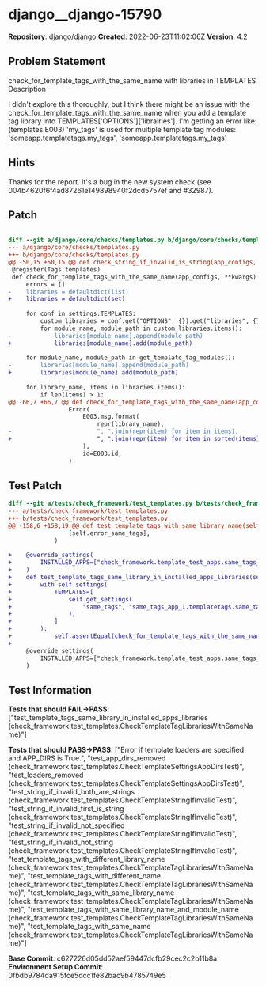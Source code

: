 # django__django-15790

**Repository**: django/django
**Created**: 2022-06-23T11:02:06Z
**Version**: 4.2

## Problem Statement

check_for_template_tags_with_the_same_name with libraries in TEMPLATES
Description
	
I didn't explore this thoroughly, but I think there might be an issue with the check_for_template_tags_with_the_same_name when you add a template tag library into TEMPLATES['OPTIONS']['librairies'].
I'm getting an error like: 
(templates.E003) 'my_tags' is used for multiple template tag modules: 'someapp.templatetags.my_tags', 'someapp.templatetags.my_tags'


## Hints

Thanks for the report. It's a bug in the new system check (see 004b4620f6f4ad87261e149898940f2dcd5757ef and #32987).

## Patch

```diff

diff --git a/django/core/checks/templates.py b/django/core/checks/templates.py
--- a/django/core/checks/templates.py
+++ b/django/core/checks/templates.py
@@ -50,15 +50,15 @@ def check_string_if_invalid_is_string(app_configs, **kwargs):
 @register(Tags.templates)
 def check_for_template_tags_with_the_same_name(app_configs, **kwargs):
     errors = []
-    libraries = defaultdict(list)
+    libraries = defaultdict(set)
 
     for conf in settings.TEMPLATES:
         custom_libraries = conf.get("OPTIONS", {}).get("libraries", {})
         for module_name, module_path in custom_libraries.items():
-            libraries[module_name].append(module_path)
+            libraries[module_name].add(module_path)
 
     for module_name, module_path in get_template_tag_modules():
-        libraries[module_name].append(module_path)
+        libraries[module_name].add(module_path)
 
     for library_name, items in libraries.items():
         if len(items) > 1:
@@ -66,7 +66,7 @@ def check_for_template_tags_with_the_same_name(app_configs, **kwargs):
                 Error(
                     E003.msg.format(
                         repr(library_name),
-                        ", ".join(repr(item) for item in items),
+                        ", ".join(repr(item) for item in sorted(items)),
                     ),
                     id=E003.id,
                 )


```

## Test Patch

```diff
diff --git a/tests/check_framework/test_templates.py b/tests/check_framework/test_templates.py
--- a/tests/check_framework/test_templates.py
+++ b/tests/check_framework/test_templates.py
@@ -158,6 +158,19 @@ def test_template_tags_with_same_library_name(self):
                 [self.error_same_tags],
             )
 
+    @override_settings(
+        INSTALLED_APPS=["check_framework.template_test_apps.same_tags_app_1"]
+    )
+    def test_template_tags_same_library_in_installed_apps_libraries(self):
+        with self.settings(
+            TEMPLATES=[
+                self.get_settings(
+                    "same_tags", "same_tags_app_1.templatetags.same_tags"
+                ),
+            ]
+        ):
+            self.assertEqual(check_for_template_tags_with_the_same_name(None), [])
+
     @override_settings(
         INSTALLED_APPS=["check_framework.template_test_apps.same_tags_app_1"]
     )

```

## Test Information

**Tests that should FAIL→PASS**: ["test_template_tags_same_library_in_installed_apps_libraries (check_framework.test_templates.CheckTemplateTagLibrariesWithSameName)"]

**Tests that should PASS→PASS**: ["Error if template loaders are specified and APP_DIRS is True.", "test_app_dirs_removed (check_framework.test_templates.CheckTemplateSettingsAppDirsTest)", "test_loaders_removed (check_framework.test_templates.CheckTemplateSettingsAppDirsTest)", "test_string_if_invalid_both_are_strings (check_framework.test_templates.CheckTemplateStringIfInvalidTest)", "test_string_if_invalid_first_is_string (check_framework.test_templates.CheckTemplateStringIfInvalidTest)", "test_string_if_invalid_not_specified (check_framework.test_templates.CheckTemplateStringIfInvalidTest)", "test_string_if_invalid_not_string (check_framework.test_templates.CheckTemplateStringIfInvalidTest)", "test_template_tags_with_different_library_name (check_framework.test_templates.CheckTemplateTagLibrariesWithSameName)", "test_template_tags_with_different_name (check_framework.test_templates.CheckTemplateTagLibrariesWithSameName)", "test_template_tags_with_same_library_name (check_framework.test_templates.CheckTemplateTagLibrariesWithSameName)", "test_template_tags_with_same_library_name_and_module_name (check_framework.test_templates.CheckTemplateTagLibrariesWithSameName)", "test_template_tags_with_same_name (check_framework.test_templates.CheckTemplateTagLibrariesWithSameName)"]

**Base Commit**: c627226d05dd52aef59447dcfb29cec2c2b11b8a
**Environment Setup Commit**: 0fbdb9784da915fce5dcc1fe82bac9b4785749e5
